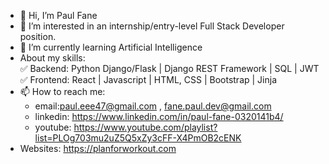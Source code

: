 - 👋 Hi, I’m Paul Fane
- 👀 I’m interested in an internship/entry-level Full Stack Developer position. 
- 🌱 I’m currently learning Artificial Intelligence
- About my skills:  
✅️ Backend: Python Django/Flask | Django REST Framework | SQL | JWT
✅️ Frontend: React | Javascript | HTML, CSS | Bootstrap | Jinja
- 📫 How to reach me:
  - email:paul.eee47@gmail.com , fane.paul.dev@gmail.com
  - linkedin: https://www.linkedin.com/in/paul-fane-0320141b4/
  - youtube: https://www.youtube.com/playlist?list=PLOg703mu2uZ5Q5xZy3cFF-X4PmOB2cENK
- Websites: https://planforworkout.com

<!---
paulgheee/paulgheee is a ✨ special ✨ repository because its `README.md` (this file) appears on your GitHub profile.
You can click the Preview link to take a look at your changes.
--->
